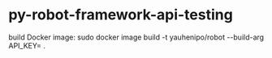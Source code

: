 # py-robot-framework-api-testing

build Docker image:
sudo docker image build -t yauhenipo/robot --build-arg API_KEY=<api-key> .